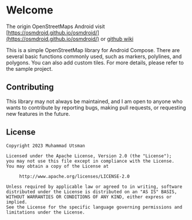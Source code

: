 # Welcome

The origin OpenStreetMaps Android visit [https://osmdroid.github.io/osmdroid/](https://osmdroid.github.io/osmdroid/) or [github wiki](https://github.com/osmdroid/osmdroid/wiki)

This is a simple OpenStreetMap library for Android Compose. There are several basic functions commonly used, such as markers, polylines, and polygons. You can also add custom tiles. For more details, please refer to the sample project.

## Contributing
This library may not always be maintained, and I am open to anyone who wants to contribute by reporting bugs, making pull requests, or requesting new features in the future.

## License
```
Copyright 2023 Muhammad Utsman

Licensed under the Apache License, Version 2.0 (the "License");
you may not use this file except in compliance with the License.
You may obtain a copy of the License at

     http://www.apache.org/licenses/LICENSE-2.0
     
Unless required by applicable law or agreed to in writing, software
distributed under the License is distributed on an "AS IS" BASIS,
WITHOUT WARRANTIES OR CONDITIONS OF ANY KIND, either express or implied.
See the License for the specific language governing permissions and
limitations under the License.
```